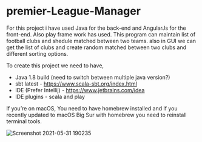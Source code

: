 # premier-League-Manager

For this project i have used Java for the back-end and AngularJs for the front-end. Also play frame work has used.
This program can maintain list of football clubs and shedule matched between two teams. also in GUI we can get the list of clubs and create random matched between two clubs and different sorting options.

To create this project we need to have,

* Java 1.8 build (need to switch between multiple java version?)
* sbt latest - https://www.scala-sbt.org/index.html
* IDE (Prefer Intellij) - https://www.jetbrains.com/idea
* IDE plugins - scala and play

If you’re on macOS,
You need to have homebrew installed and if you recently updated to
macOS Big Sur with homebrew you need to reinstall terminal tools.

![Screenshot 2021-05-31 190235](https://user-images.githubusercontent.com/61341298/120209072-dd88d500-c24b-11eb-96f9-c6d8a3b07775.png)
